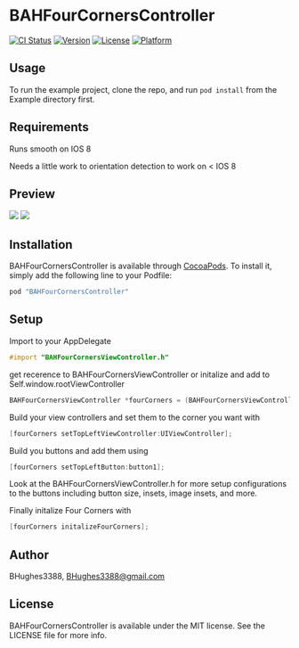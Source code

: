 # BAHFourCornersController

[![CI Status](http://img.shields.io/travis/BHughes3388/BAHFourCornersController.svg?style=flat)](https://travis-ci.org/BHughes3388/BAHFourCornersController)
[![Version](https://img.shields.io/cocoapods/v/BAHFourCornersController.svg?style=flat)](http://cocoapods.org/pods/BAHFourCornersController)
[![License](https://img.shields.io/cocoapods/l/BAHFourCornersController.svg?style=flat)](http://cocoapods.org/pods/BAHFourCornersController)
[![Platform](https://img.shields.io/cocoapods/p/BAHFourCornersController.svg?style=flat)](http://cocoapods.org/pods/BAHFourCornersController)

## Usage

To run the example project, clone the repo, and run `pod install` from the Example directory first.

## Requirements

Runs smooth on IOS 8

Needs a little work to orientation detection to work on < IOS 8

## Preview

![](http://img.photobucket.com/albums/v235/rx7anator/Mobile%20Applications/4695aaf3-09b8-43e0-ba3f-490ba26918b0_zpszoe2ncbi.png) ![](http://img.photobucket.com/albums/v235/rx7anator/Mobile%20Applications/FourCorners_zpshhogzw9t.gif)

## Installation

BAHFourCornersController is available through [CocoaPods](http://cocoapods.org). To install
it, simply add the following line to your Podfile:

```ruby
pod "BAHFourCornersController"
```

## Setup

Import to your AppDelegate
```Objective-C
#import "BAHFourCornersViewController.h"
```

get recerence to BAHFourCornersViewController or initalize and add to Self.window.rootViewController
```Objective-C
BAHFourCornersViewController *fourCorners = (BAHFourCornersViewController*)Self.window.rootViewController;
```

Build your view controllers and set them to the corner you want with
```Objective-C
[fourCorners setTopLeftViewController:UIViewController];
```

Build you buttons and add them using
```Objective-C
[fourCorners setTopLeftButton:button1];
```

Look at the BAHFourCornersViewController.h for more setup configurations to the buttons including button size, insets, image insets, and more.

Finally initalize Four Corners with
```Objective-C
[fourCorners initalizeFourCorners];
```

## Author

BHughes3388, BHughes3388@gmail.com

## License

BAHFourCornersController is available under the MIT license. See the LICENSE file for more info.
